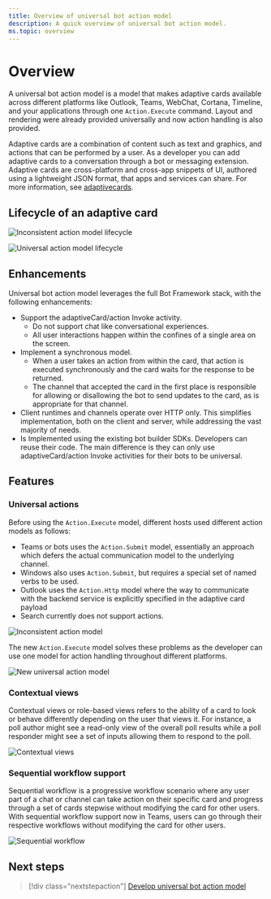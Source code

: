 ```yaml
---
title: Overview of universal bot action model
description: A quick overview of universal bot action model.
ms.topic: overview
---
```


# Overview

A universal bot action model is a model that makes adaptive cards available across different platforms like Outlook, Teams, WebChat, Cortana, Timeline, and your applications through one `Action.Execute` command. Layout and rendering were already provided universally and now action handling is also provided.

Adaptive cards are a combination of content such as text and graphics, and actions that can be performed by a user. As a developer you can add adaptive cards to a conversation through a bot or messaging extension. Adaptive cards are cross-platform and cross-app snippets of UI, authored using a lightweight JSON format, that apps and services can share. For more information, see [adaptivecards](http://adaptivecards.io/).

## Lifecycle of an adaptive card

![Inconsistent action model lifecycle](~/assets/images/bots/inconsistent-action-model-lifecycle.png)

![Universal action model lifecycle](~/assets/images/bots/universal-action-model-lifecycle.png)

## Enhancements

Universal bot action model leverages the full Bot Framework stack, with the following enhancements:

* Support the adaptiveCard/action Invoke activity.
    * Do not support chat like conversational experiences.
    * All user interactions happen within the confines of a single area on the screen.
* Implement a synchronous model.
    * When a user takes an action from within the card, that action is executed synchronously and the card waits for the response to be returned.
    * The channel that accepted the card in the first place is responsible for allowing or disallowing the bot to send updates to the card, as is appropriate for that channel.
* Client runtimes and channels operate over HTTP only. This simplifies implementation, both on the client and server, while addressing the vast majority of needs.
* Is Implemented using the existing bot builder SDKs. Developers can reuse their code. The main difference is they can only use adaptiveCard/action Invoke activities for their bots to be universal.

## Features

### Universal actions

Before using the `Action.Execute` model, different hosts used different action models as follows:
* Teams or bots uses the `Action.Submit` model, essentially an approach which defers the actual communication model to the underlying channel.
* Windows also uses `Action.Submit`, but requires a special set of named verbs to be used.
* Outlook uses the `Action.Http` model where the way to communicate with the backend service is explicitly specified in the adaptive card payload
* Search currently does not support actions.

![Inconsistent action model](~/assets/images/bots/inconsistent-action-model.png)

The new `Action.Execute` model solves these problems as the developer can use one model for action handling throughout different platforms.

![New universal action model](~/assets/images/bots/new-universal-action-model.png)

### Contextual views

Contextual views or role-based views refers to the ability of a card to look or behave differently depending on the user that views it. For instance, a poll author might see a read-only view of the overall poll results while a poll responder might see a set of inputs allowing them to respond to the poll.

![Contextual views](~/assets/images/bots/contextual-views.png)

### Sequential workflow support

Sequential workflow is a progressive workflow scenario where any user part of a chat or channel can take action on their specific card and progress through a set of cards stepwise without modifying the card for other users. With sequential workflow support now in Teams, users can go through their respective workflows without modifying the card for other users.

![Sequential workflow](~/assets/images/bots/sequentialworkflow.png)

## Next steps

> [!div class="nextstepaction"]
> [Develop universal bot action model](Develop-universal-bot-action-model.md)